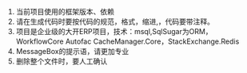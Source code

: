1. 当前项目使用的框架版本、依赖
2. 请在生成代码时要按代码的规范，格式，缩进,，代码要带注释。
3. 项目是企业级的大开ERP项目，技术：msql,SqlSugar为ORM，WorkflowCore Autofac CacheManager.Core，StackExchange.Redis 
4. MessageBox的提示语，请更加专业
5. 删除整个文件时，要人工确认


 
